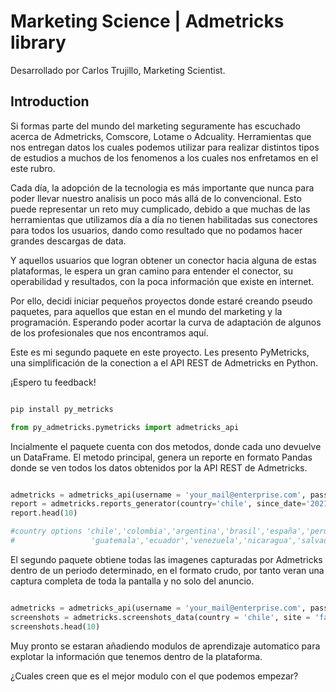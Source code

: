 # Marketing Science | Admetricks library

Desarrollado por Carlos Trujillo, Marketing Scientist.

## Introduction

Si formas parte del mundo del marketing seguramente has escuchado acerca de Admetricks, Comscore, Lotame o Adcuality. Herramientas que nos entregan datos
los cuales podemos utilizar para realizar distintos tipos de estudios a muchos de los fenomenos a los cuales nos enfretamos en el este rubro.

Cada día, la adopción de la tecnologia es más importante que nunca para poder llevar nuestro analisis un poco más allá de lo convencional.
Esto puede representar un reto muy cumplicado, debido a que muchas de las herramientas que utilizamos día a día no tienen habilitadas sus conectores para todos
los usuarios, dando como resultado que no podamos hacer grandes descargas de data.

Y aquellos usuarios que logran obtener un conector hacia alguna de estas plataformas, le espera un gran camino para entender el conector, su operabilidad y
resultados, con la poca información que existe en internet.

Por ello, decidi iniciar pequeños proyectos donde estaré creando pseudo paquetes, para aquellos que estan en el mundo del marketing y la programación. Esperando
poder acortar la curva de adaptación de algunos de los profesionales que nos encontramos aquí.

Este es mi segundo paquete en este proyecto. Les presento PyMetricks, una simplificación de la conection a el API REST de Admetricks en Python.

¡Espero tu feedback!

``` python

pip install py_metricks

from py_admetricks.pymetricks import admetricks_api
```

Incialmente el paquete cuenta con dos metodos, donde cada uno devuelve un DataFrame. El metodo principal, genera un reporte en formato Pandas donde se ven todos
los datos obtenidos por la API REST de Admetricks.

``` python

admetricks = admetricks_api(username = 'your_mail@enterprise.com', password = 'admetricks_password')
report = admetricks.reports_generator(country='chile', since_date='2021-05-31', device='mobile', ad_type='display')
report.head(10)

#country options 'chile','colombia','argentina','brasil','españa','peru','mexico','honduras','puerto rico','panama','uruguay','costa rica',
#                 'guatemala','ecuador','venezuela','nicaragua','salvador','republica dominicana' or 'paraguay'
```

El segundo paquete obtiene todas las imagenes capturadas por Admetricks dentro de un periodo determinado, en el formato crudo, por tanto veran una captura completa
de toda la pantalla y no solo del anuncio.

``` python

admetricks = admetricks_api(username = 'your_mail@enterprise.com', password = 'admetricks_password')
screenshots = admetricks.screenshots_data(country = 'chile', site = 'facebook', since_date = '2021-01-08', until_date = '2021-01-08')
screenshots.head(10)
```

Muy pronto se estaran añadiendo modulos de aprendizaje automatico para explotar la información que tenemos dentro de la plataforma.

¿Cuales creen que es el mejor modulo con el que podemos empezar?